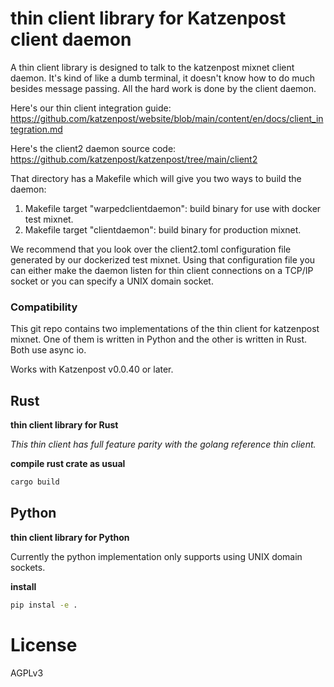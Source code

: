 
# thin client library for Katzenpost client daemon

A thin client library is designed to talk to the katzenpost mixnet client daemon.
It's kind of like a dumb terminal, it doesn't know how to do much besides
message passing. All the hard work is done by the client daemon.

Here's our thin client integration guide:
https://github.com/katzenpost/website/blob/main/content/en/docs/client_integration.md

Here's the client2 daemon source code:
https://github.com/katzenpost/katzenpost/tree/main/client2

That directory has a Makefile which will give you two ways to build the daemon:

1. Makefile target "warpedclientdaemon": build binary for use with docker test mixnet.
2. Makefile target "clientdaemon": build binary for production mixnet.

We recommend that you look over the client2.toml configuration file generated by
our dockerized test mixnet. Using that configuration file you can either make
the daemon listen for thin client connections on a TCP/IP socket or you can
specify a UNIX domain socket.

### Compatibility

This git repo contains two implementations of the thin client for katzenpost mixnet.
One of them is written in Python and the other is written in Rust. Both use async io.

Works with Katzenpost v0.0.40 or later.


## Rust

**thin client library for Rust**

*This thin client has full feature parity with the golang reference thin client.*

**compile rust crate as usual**

```bash
cargo build

```


## Python

**thin client library for Python**

Currently the python implementation only supports using UNIX domain sockets.

**install**

```bash
pip instal -e .
```


# License

AGPLv3
